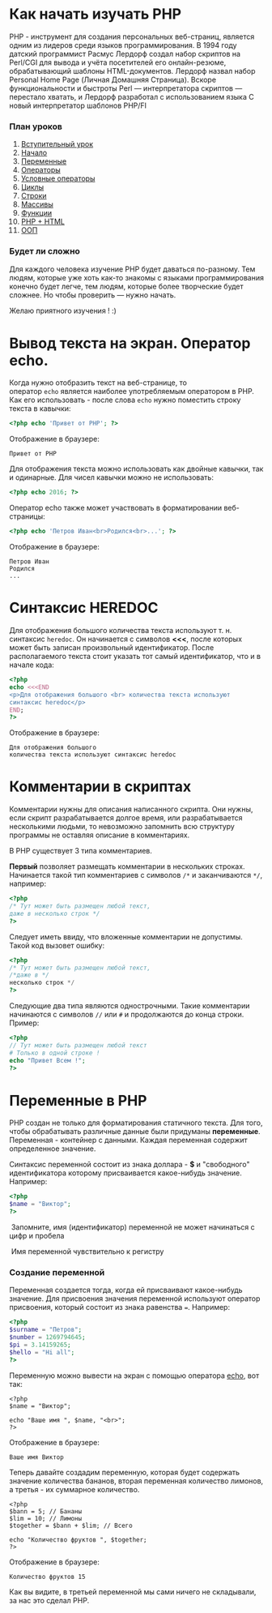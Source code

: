 # Как начать изучать PHP

PHP - инструмент для создания персональных веб-страниц, является одним из лидеров среди языков программирования. В 1994 году датский программист Расмус Лердорф создал набор скриптов на Perl/CGI для вывода и учёта посетителей его онлайн-резюме, обрабатывающий шаблоны HTML-документов. Лердорф назвал набор Personal Home Page (Личная Домашняя Страница). Вскоре функциональности и быстроты Perl — интерпретатора скриптов — перестало хватать, и Лердорф разработал с использованием языка C новый интерпретатор шаблонов PHP/FI

### План уроков

1. [Вступительный урок](https://web.archive.org/web/20200811061012/https://php720.com/pages/intro)
2. [Начало](https://web.archive.org/web/20200811061012/https://php720.com/categories/start/begin)
3. [Переменные](https://web.archive.org/web/20200811061012/https://php720.com/categories/start/variables)
4. [Операторы](https://web.archive.org/web/20200811061012/https://php720.com/categories/start/operators)
5. [Условные операторы](https://web.archive.org/web/20200811061012/https://php720.com/categories/start/if-else)
6. [Циклы](https://web.archive.org/web/20200811061012/https://php720.com/categories/start/cycles)
7. [Строки](https://web.archive.org/web/20200811061012/https://php720.com/categories/start/strings)
8. [Массивы](https://web.archive.org/web/20200811061012/https://php720.com/categories/start/arrays)
9. [Функции](https://web.archive.org/web/20200811061012/https://php720.com/categories/start/functions)
10. [PHP + HTML](https://web.archive.org/web/20200811061012/https://php720.com/categories/start/php-and-html)
11. [ООП](https://web.archive.org/web/20200811061012/https://php720.com/categories/start/oop)

### Будет ли сложно

Для каждого человека изучение PHP будет даваться по-разному. Тем людям, которые уже хоть как-то знакомы с языками программирования конечно будет легче, тем людям, которые более творческие будет сложнее. Но чтобы проверить — нужно начать.

Желаю приятного изучения ! :)






# Вывод текста на экран. Оператор echo.

Когда нужно отобразить текст на веб-странице, то оператор `echo` является наиболее употребляемым оператором в PHP. Как его иcпользовать - после слова `echo` нужно поместить строку текста в кавычки:

```php
<?php echo 'Привет от PHP'; ?>
```

Отображение в браузере:

```
Привет от PHP
```

Для отображения текста можно использовать как двойные кавычки, так и одинарные. Для чисел кавычки можно не использовать:

```php
<?php echo 2016; ?>
```

Оператор echo также может участвовать в форматировании веб-страницы:

```php
<?php echo 'Петров Иван<br>Родился<br>...'; ?>
```

Отображение в браузере:

```
Петров Иван 
Родился 
...
```


# Синтаксис HEREDOC

Для отображения большого количества текста используют т. н. синтаксис `heredoc`. Он начинается с символов **<<<**, после которых может быть записан произвольный идентификатор. После располагаемого текста стоит указать тот самый идентификатор, что и в начале кода:

```php
<?php
echo <<<END
<p>Для отображения большого <br> количества текста используют 
синтаксис heredoc</p> 
END;
?>
```

Отображение в браузере:

```
Для отображения большого 
количества текста используют синтаксис heredoc
```



# Комментарии в скриптах

Комментарии нужны для описания написанного скрипта. Они нужны, если скрипт разрабатывается долгое время, или разрабатывается несколькими людьми, то невозможно запомнить всю структуру программы не оставляя описание в комментариях.

В PHP существует 3 типа комментариев.

**Первый** позволяет размещать комментарии в нескольких строках. Начинается такой тип комментариев с символов `/*` и заканчиваются `*/`, например:

```php
<?php
/* Тут может быть размещен любой текст, 
даже в несколько строк */
?>
```

Следует иметь ввиду, что вложенные комментарии не допустимы. Такой код вызовет ошибку:

```php
<?php
/* Тут может быть размещен любой текст, 
/*даже в */ 
несколько строк */
?>
```

Следующие два типа являются однострочными. Такие комментарии начинаются с символов `//` или `#` и продолжаются до конца строки. Пример:

```php
<?php
// Тут может быть размещен любой текст
# Только в одной строке !
echo "Привет Всем !";
?>
```


# Переменные в PHP

PHP создан не только для форматирования статичного текста. Для того, чтобы обрабатывать различные данные были придуманы **переменные**. Переменная - контейнер c данными. Каждая переменная содержит определенное значение.

Синтаксис переменной состоит из знака доллара - **$** и "свободного" идентификатора которому присваивается какое-нибудь значение. Например:

```php
<?php
$name = "Виктор";
?>
```

 Запомните, имя (идентификатор) переменной не может начинаться с цифр и пробела

 Имя переменной чувствительно к регистру

### Создание переменной

Переменная создается тогда, когда ей присваивают какое-нибудь значение. Для присвоения значения переменной используют оператор присвоения, который состоит из знака равенства `=`. Например:

```php
<?php
$surname = "Петров"; 
$number = 1269794645; 
$pi = 3.14159265; 
$hello = "Hi all";
?>
```

Переменную можно вывести на экран с помощью оператора [echo](https://web.archive.org/web/20200804225851/https://php720.com/lesson/49), вот так:

```
<?php
$name = "Виктор"; 

echo "Ваше имя ", $name, "<br>"; 
?>
```

Отображение в браузере:

```
Ваше имя Виктор
```

Теперь давайте создадим переменную, которая будет содержать значение количества бананов, вторая переменная количество лимонов, а третья - их суммарное количество.

```
<?php
$bann = 5; // Бананы 
$lim = 10; // Лимоны 
$together = $bann + $lim; // Всего 

echo "Количество фруктов ", $together;
?>
```

Отображение в браузере:

```
Количество фруктов 15
```

Как вы видите, в третьей переменной мы сами ничего не складывали, за нас это сделал PHP.
